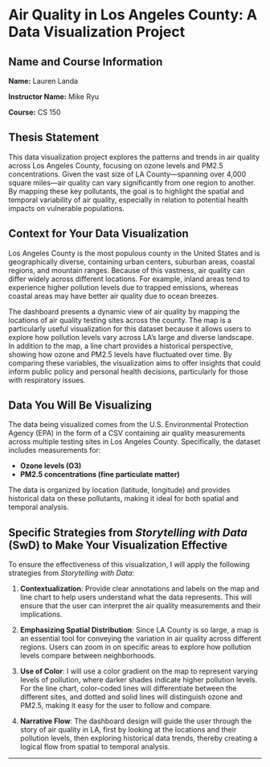 # Air Quality in Los Angeles County: A Data Visualization Project  

## Name and Course Information  
**Name:** Lauren Landa  

**Instructor Name:** Mike Ryu  

**Course:** CS 150  

## Thesis Statement  
This data visualization project explores the patterns and trends in air quality across Los Angeles County, focusing on ozone levels and PM2.5 concentrations. Given the vast size of LA County—spanning over 4,000 square miles—air quality can vary significantly from one region to another. By mapping these key pollutants, the goal is to highlight the spatial and temporal variability of air quality, especially in relation to potential health impacts on vulnerable populations.  

## Context for Your Data Visualization  
Los Angeles County is the most populous county in the United States and is geographically diverse, containing urban centers, suburban areas, coastal regions, and mountain ranges. Because of this vastness, air quality can differ widely across different locations. For example, inland areas tend to experience higher pollution levels due to trapped emissions, whereas coastal areas may have better air quality due to ocean breezes.  

The dashboard presents a dynamic view of air quality by mapping the locations of air quality testing sites across the county. The map is a particularly useful visualization for this dataset because it allows users to explore how pollution levels vary across LA’s large and diverse landscape. In addition to the map, a line chart provides a historical perspective, showing how ozone and PM2.5 levels have fluctuated over time. By comparing these variables, the visualization aims to offer insights that could inform public policy and personal health decisions, particularly for those with respiratory issues.  

## Data You Will Be Visualizing  
The data being visualized comes from the U.S. Environmental Protection Agency (EPA) in the form of a CSV containing air quality measurements across multiple testing sites in Los Angeles County. Specifically, the dataset includes measurements for:  

- **Ozone levels (O3)**  
- **PM2.5 concentrations (fine particulate matter)**  

The data is organized by location (latitude, longitude) and provides historical data on these pollutants, making it ideal for both spatial and temporal analysis.  

## Specific Strategies from *Storytelling with Data* (SwD) to Make Your Visualization Effective  
To ensure the effectiveness of this visualization, I will apply the following strategies from *Storytelling with Data*:  

1. **Contextualization**: Provide clear annotations and labels on the map and line chart to help users understand what the data represents. This will ensure that the user can interpret the air quality measurements and their implications.  

2. **Emphasizing Spatial Distribution**: Since LA County is so large, a map is an essential tool for conveying the variation in air quality across different regions. Users can zoom in on specific areas to explore how pollution levels compare between neighborhoods.  

3. **Use of Color**: I will use a color gradient on the map to represent varying levels of pollution, where darker shades indicate higher pollution levels. For the line chart, color-coded lines will differentiate between the different sites, and dotted and solid lines will distinguish ozone and PM2.5, making it easy for the user to follow and compare.  

4. **Narrative Flow**: The dashboard design will guide the user through the story of air quality in LA, first by looking at the locations and their pollution levels, then exploring historical data trends, thereby creating a logical flow from spatial to temporal analysis.  

---  
